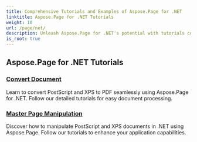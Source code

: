 ```yaml
---
title: Comprehensive Tutorials and Examples of Aspose.Page for .NET 
linktitle: Aspose.Page for .NET Tutorials
weight: 10
url: /page/net/
description: Unleash Aspose.Page for .NET's potential with tutorials covering creation, manipulation, and enhancement. Master from basics to advanced techniques effortlessly.
is_root: true
---
```

## Aspose.Page for .NET Tutorials 

### [Convert Document](./convert-document/)
Learn to convert PostScript and XPS to PDF seamlessly using Aspose.Page for .NET. Follow our detailed tutorials for easy document processing.
### [Master Page Manipulation](./master-page-manipulation/)
Discover how to manipulate PostScript and XPS documents in .NET using Aspose.Page. Follow our tutorials to enhance your application capabilities.